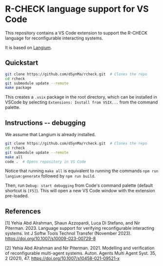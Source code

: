# R-CHECK language support for VS Code

This repository contains a VS Code extension to support the R-CHECK
language for reconfigurable interacting systems.

It is based on [Langium](https://langium.org/).

## Quickstart

```bash
git clone https://github.com/dSynMa/rcheck.git  # Clones the repo
cd rcheck 
git submodule update --remote
make package
```

This creates a `.vsix` package in the root directory, which can be installed in
VSCode by selecting `Extensions: Install from VSIX...` from the command palette.

## Instructions -- debugging

We assume that Langium is already installed.

```bash
git clone https://github.com/dSynMa/rcheck.git  # Clones the repo
cd rcheck 
git submodule update --remote
make all
code .  # Opens repository in VS Code
```

Notice that running `make all` is equivalent to running the commands `npm run langium:generate` followed by `npm run build`.

Then, run `Debug: start debugging` from Code's command palette (default shortcut is `[F5]`).
This will open a new VS Code window with the extension pre-loaded.

## References 

[1] Yehia Abd Alrahman, Shaun Azzopardi, Luca Di Stefano, and Nir Piterman. 2023. Language support for verifying reconfigurable interacting systems. Int J Softw Tools Technol Transfer (November 2023). https://doi.org/10.1007/s10009-023-00729-8

[2] Yehia Abd Alrahman and Nir Piterman. 2021. Modelling and verification of reconfigurable multi-agent systems. Auton. Agents Multi Agent Syst. 35, 2 (2021), 47. https://doi.org/10.1007/s10458-021-09521-x

